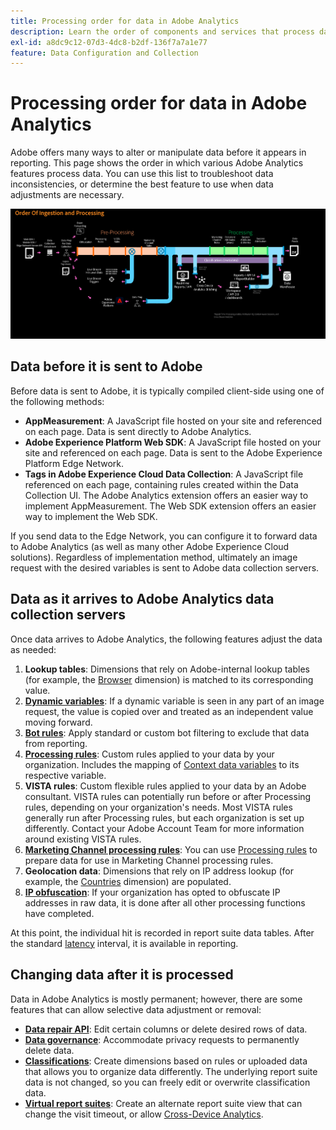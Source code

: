 ```yaml
---
title: Processing order for data in Adobe Analytics
description: Learn the order of components and services that process data in Adobe Analytics.
exl-id: a8dc9c12-07d3-4dc8-b2df-136f7a7a1e77
feature: Data Configuration and Collection
---
```

# Processing order for data in Adobe Analytics

Adobe offers many ways to alter or manipulate data before it appears in reporting. This page shows the order in which various Adobe Analytics features process data. You can use this list to troubleshoot data inconsistencies, or determine the best feature to use when data adjustments are necessary.

![Processing order](assets/processing-order.png)

## Data before it is sent to Adobe

Before data is sent to Adobe, it is typically compiled client-side using one of the following methods:

* **AppMeasurement**: A JavaScript file hosted on your site and referenced on each page. Data is sent directly to Adobe Analytics.
* **Adobe Experience Platform Web SDK**: A JavaScript file hosted on your site and referenced on each page. Data is sent to the Adobe Experience Platform Edge Network.
* **Tags in Adobe Experience Cloud Data Collection**: A JavaScript file referenced on each page, containing rules created within the Data Collection UI. The Adobe Analytics extension offers an easier way to implement AppMeasurement. The Web SDK extension offers an easier way to implement the Web SDK.

If you send data to the Edge Network, you can configure it to forward data to Adobe Analytics (as well as many other Adobe Experience Cloud solutions). Regardless of implementation method, ultimately an image request with the desired variables is sent to Adobe data collection servers.

## Data as it arrives to Adobe Analytics data collection servers

Once data arrives to Adobe Analytics, the following features adjust the data as needed:

1. **Lookup tables**: Dimensions that rely on Adobe-internal lookup tables (for example, the [Browser](/help/components/dimensions/browser.md) dimension) is matched to its corresponding value.
2. [**Dynamic variables**](/help/implement/vars/page-vars/dynamic-variables.md): If a dynamic variable is seen in any part of an image request, the value is copied over and treated as an independent value moving forward.
3. [**Bot rules**](/help/admin/tools/manage-rs/edit-settings/general/bot-removal/bot-rules.md): Apply standard or custom bot filtering to exclude that data from reporting.
4. [**Processing rules**](/help/admin/tools/manage-rs/edit-settings/general/processing-rules/pr-overview.md): Custom rules applied to your data by your organization. Includes the mapping of [Context data variables](/help/implement/vars/page-vars/contextdata.md) to its respective variable.
5. **VISTA rules**: Custom flexible rules applied to your data by an Adobe consultant. VISTA rules can potentially run before or after Processing rules, depending on your organization's needs. Most VISTA rules generally run after Processing rules, but each organization is set up differently. Contact your Adobe Account Team for more information around existing VISTA rules.
6. [**Marketing Channel processing rules**](/help/admin/tools/manage-rs/edit-settings/marketing-channels/mc-proc-rules.md): You can use [Processing rules](/help/admin/tools/manage-rs/edit-settings/general/processing-rules/pr-overview.md) to prepare data for use in Marketing Channel processing rules.
7. **Geolocation data**: Dimensions that rely on IP address lookup (for example, the [Countries](/help/components/dimensions/countries.md) dimension) are populated.
8. [**IP obfuscation**](/help/admin/tools/manage-rs/edit-settings/general/general-acct-settings-admin.md): If your organization has opted to obfuscate IP addresses in raw data, it is done after all other processing functions have completed.

At this point, the individual hit is recorded in report suite data tables. After the standard [latency](latency.md) interval, it is available in reporting.

## Changing data after it is processed

Data in Adobe Analytics is mostly permanent; however, there are some features that can allow selective data adjustment or removal:

* [**Data repair API**](https://developer.adobe.com/analytics-apis/docs/2.0/guides/endpoints/data-repair/): Edit certain columns or delete desired rows of data.
* [**Data governance**](/help/technotes/privacy/privacy-overview.md): Accommodate privacy requests to permanently delete data.
* [**Classifications**](/help/components/classifications/classifications-overview.md): Create dimensions based on rules or uploaded data that allows you to organize data differently. The underlying report suite data is not changed, so you can freely edit or overwrite classification data.
* [**Virtual report suites**](/help/components/vrs/vrs-about.md): Create an alternate report suite view that can change the visit timeout, or allow [Cross-Device Analytics](/help/components/cda/overview.md).
